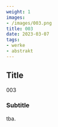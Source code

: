 ```yaml
---
weight: 1
images:
- /images/003.png
title: 003
date: 2023-03-07
tags:
- werke
- abstrakt
---
```


## Title
003

### Subtitle
tba.